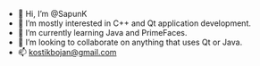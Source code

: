 - 👋 Hi, I’m @SapunK
- 👀 I’m mostly interested in C++ and Qt application development.
- 🌱 I’m currently learning Java and PrimeFaces.
- 💞️ I’m looking to collaborate on anything that uses Qt or Java.
- 📫 kostikbojan@gmail.com

<!---
SapunK/SapunK is a ✨ special ✨ repository because its `README.md` (this file) appears on your GitHub profile.
You can click the Preview link to take a look at your changes.
--->
